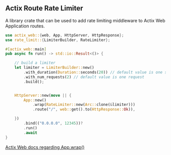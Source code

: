 ## Actix Route Rate Limiter

A library crate that can be used to add rate limiting middleware to Actix Web Application routes.

```rust
use actix_web::{web, App, HttpServer, HttpResponse};
use rate_limit::{LimiterBuilder, RateLimiter};

#[actix_web::main]
pub async fn run() -> std::io::Result<()> {

    // build a limiter
    let limiter = LimiterBuilder::new()
        .with_duration(Duration::seconds(20)) // default value is one second
        .with_num_requests(2) // default value is one request
        .build();


    HttpServer::new(move || {
        App::new()
            .wrap(RateLimiter::new(Arc::clone(&limiter)))
            .route("/", web::get().to(HttpResponse::Ok)),

    })
        .bind(("0.0.0.0", 12345))?
        .run()
        .await
}

```

[Actix Web docs regarding App.wrap()](https://docs.rs/actix-web/latest/actix_web/struct.App.html#method.wrap)
